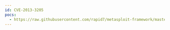 ```yaml
---
id: CVE-2013-3205
pocs:
  - https://raw.githubusercontent.com/rapid7/metasploit-framework/master/modules/exploits/windows/browser/ms13_069_caret.rb
---
```

